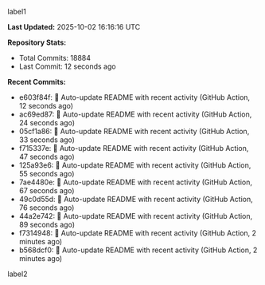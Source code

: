 
label1 
<!-- ACTIVITY_START -->
**Last Updated:** 2025-10-02 16:16:16 UTC

**Repository Stats:**
- Total Commits: 18884
- Last Commit: 12 seconds ago

**Recent Commits:**
- e603f84f: 🤖 Auto-update README with recent activity (GitHub Action, 12 seconds ago)
- ac69ed87: 🤖 Auto-update README with recent activity (GitHub Action, 24 seconds ago)
- 05cf1a86: 🤖 Auto-update README with recent activity (GitHub Action, 33 seconds ago)
- f715337e: 🤖 Auto-update README with recent activity (GitHub Action, 47 seconds ago)
- 125a93e6: 🤖 Auto-update README with recent activity (GitHub Action, 55 seconds ago)
- 7ae4480e: 🤖 Auto-update README with recent activity (GitHub Action, 67 seconds ago)
- 49c0d55d: 🤖 Auto-update README with recent activity (GitHub Action, 76 seconds ago)
- 44a2e742: 🤖 Auto-update README with recent activity (GitHub Action, 89 seconds ago)
- f7314948: 🤖 Auto-update README with recent activity (GitHub Action, 2 minutes ago)
- b568dcf0: 🤖 Auto-update README with recent activity (GitHub Action, 2 minutes ago)
<!-- ACTIVITY_END -->

label2
